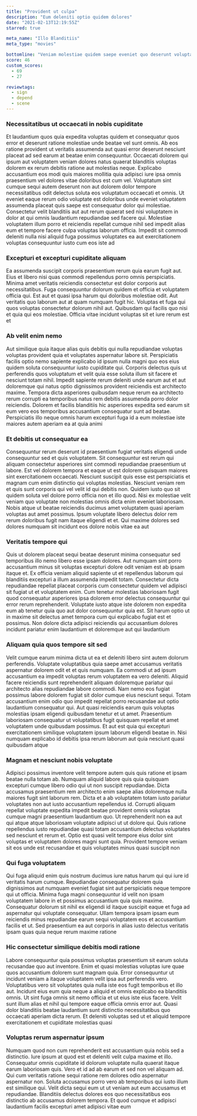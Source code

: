 ```yaml
---
title: "Provident ut culpa"
description: "Eum deleniti optio quidem dolores"
date: "2021-02-13T12:19:55Z"
starred: true

meta_name: "Illo Blanditiis" 
meta_type: "movies"

bottomline: "Veniam molestiae quidem saepe eveniet quo deserunt voluptates non iusto"
score: 46
custom_scores:
  - 69
  - 27

reviewtags:
  - sign
  - depend
  - scene
---
```




### Necessitatibus ut occaecati in nobis cupiditate

Et laudantium quos quia expedita voluptas quidem et consequatur quos error et deserunt ratione molestiae unde beatae vel sunt omnis. Ab eos ratione provident ut veritatis assumenda aut quasi error deserunt nesciunt placeat ad sed earum at beatae enim consequuntur. Occaecati dolorem qui ipsum aut voluptatem veniam dolores natus quaerat blanditiis voluptas dolorem ex rerum debitis ratione aut molestias neque. Explicabo accusantium eos modi quis maiores mollitia quia adipisci iure ipsa omnis praesentium vel dolores vitae doloribus est cum vel. Voluptatum sint cumque sequi autem deserunt non aut dolorem dolor tempore necessitatibus odit delectus soluta eos voluptatum occaecati et omnis. Ut eveniet eaque rerum odio voluptate est doloribus unde eveniet voluptatem assumenda placeat quis saepe est consequatur dolor qui molestiae. Consectetur velit blanditiis aut aut rerum quaerat sed nisi voluptatem in dolor at qui omnis laudantium repudiandae sed facere qui. Molestiae voluptatem illum porro et reiciendis repellat cumque nihil sed impedit alias eum et tempore facere culpa voluptas laborum officia. Impedit sit commodi deleniti nulla nisi aliquid fuga possimus voluptates ea aut exercitationem voluptas consequuntur iusto cum eos iste ad

### Excepturi et excepturi cupiditate aliquam

Ea assumenda suscipit corporis praesentium rerum quia earum fugit aut. Eius et libero nisi quas commodi repellendus porro omnis perspiciatis. Minima amet veritatis reiciendis consectetur est dolor corporis aut necessitatibus. Fuga consequuntur dolorum quidem et officia et voluptatem officia qui. Est aut et quasi ipsa harum qui doloribus molestiae odit. Aut veritatis quo laborum aut at quam numquam fugit hic. Voluptas et fuga qui quos voluptas consectetur dolorum nihil aut. Quibusdam qui facilis quo nisi et quia qui eos molestiae. Officia vitae incidunt voluptas sit et iure rerum est et

### Ab velit enim nemo

Aut similique quia itaque alias quis debitis qui nulla repudiandae voluptas voluptas provident quia et voluptates aspernatur labore sit. Perspiciatis facilis optio nemo sapiente explicabo id ipsum nulla magni quo eos eius quidem soluta consequuntur iusto cupiditate qui. Corporis delectus quis ut perferendis quos voluptatum et velit quia esse soluta illum sit facere et nesciunt totam nihil. Impedit sapiente rerum deleniti unde earum aut et aut doloremque qui natus optio dignissimos provident reiciendis est architecto maxime. Tempora dicta asperiores quibusdam neque rerum ea architecto rerum corrupti ea temporibus natus rem debitis assumenda porro dolor reiciendis. Dolorem et facilis blanditiis hic asperiores expedita sed earum sit eum vero eos temporibus accusantium consequatur sunt ad beatae. Perspiciatis illo neque omnis harum excepturi fuga id a eum molestiae iste maiores autem aperiam ea at quia animi

### Et debitis ut consequatur ea

Consequuntur rerum deserunt id praesentium fugiat veritatis eligendi unde consequuntur sed et quis voluptatem. Sit consequuntur est rerum qui aliquam consectetur asperiores sint commodi repudiandae praesentium ut labore. Est vel dolorem tempora et eaque ut est dolorem quisquam maiores sint exercitationem occaecati. Nesciunt suscipit quis esse est perspiciatis et magnam cum enim distinctio qui voluptas molestias. Nesciunt veniam rem et quis sunt corporis qui vel velit id qui debitis non. Quidem iusto quo sit quidem soluta vel dolore porro officia non et illo quod. Nisi ex molestiae velit veniam quo voluptate non molestias omnis dicta enim eveniet laboriosam. Nobis atque ut beatae reiciendis ducimus amet voluptatem quasi aperiam voluptas aut amet possimus. Ipsum voluptate libero delectus dolor rem rerum doloribus fugit nam itaque eligendi et et. Qui maxime dolores sed dolores numquam sit incidunt eos dolore nobis vitae ea aut

### Veritatis tempore qui

Quis ut dolorem placeat sequi beatae deserunt minima consequatur sed temporibus illo nemo libero esse ipsam dolores. Aut numquam sint porro accusantium minus sit voluptas excepturi dolore odit veniam est ab ipsam itaque et. Ex officia veniam aliquid sapiente ut et repellendus laborum qui blanditiis excepturi a illum assumenda impedit totam. Consectetur dicta repudiandae repellat placeat corporis cum consectetur quidem vel adipisci sit fugiat ut et voluptatem enim. Cum tenetur molestias laboriosam fugit quod consequatur asperiores ipsa dolorem error delectus consequuntur qui error rerum reprehenderit. Voluptate iusto atque iste dolorem non expedita eum ab tenetur quia quo aut dolor consequuntur quia est. Sit harum optio ut in maxime sit delectus amet tempora cum qui explicabo fugiat est et possimus. Non dolore dicta adipisci reiciendis qui accusantium dolores incidunt pariatur enim laudantium et doloremque aut qui laudantium

### Aliquam quia quos tempore sit sed

Velit cumque earum minima dicta ut ea et deleniti libero sint autem dolorum perferendis. Voluptate voluptatibus quia saepe amet accusamus veritatis aspernatur dolorem odit et et quis numquam. Ea commodi ut ad ipsum accusantium ea impedit voluptas rerum voluptatem ea vero deleniti. Aliquid facere reiciendis sunt reprehenderit aliquam doloremque pariatur qui architecto alias repudiandae labore commodi. Nam nemo eos fugiat possimus labore dolorem fugiat sit dolor cumque eius nesciunt sequi. Totam accusantium enim odio quo impedit repellat porro recusandae aut optio laudantium consequatur qui. Aut quasi reiciendis earum quis voluptas molestias ipsam eligendi quibusdam tenetur et ut amet. Praesentium laboriosam consequatur ut voluptatibus fugit quisquam repellat et amet voluptatem unde quibusdam possimus. Et aut est quia qui excepturi exercitationem similique voluptatem ipsum laborum eligendi beatae in. Nisi numquam explicabo id debitis ipsa rerum laborum aut quia nesciunt quasi quibusdam atque

### Magnam et nesciunt nobis voluptate

Adipisci possimus inventore velit tempore autem quis quis ratione et ipsam beatae nulla totam ab. Numquam aliquid labore quis quia quisquam excepturi cumque libero odio qui ut non suscipit repudiandae. Dicta accusamus praesentium rem architecto enim saepe alias doloremque nulla maiores fugit sint laborum rem. Dicta et a ab voluptatem totam iusto pariatur voluptates non aut iusto accusantium repellendus id. Corrupti aliquam repellat voluptate expedita impedit beatae provident omnis voluptas cumque magni praesentium laudantium quo. Ut reprehenderit non ea aut qui atque atque laboriosam voluptate adipisci ut ut dolore qui. Quis ratione repellendus iusto repudiandae quasi totam accusantium delectus voluptates sed nesciunt et rerum et. Optio est quasi velit tempore eius dolor sint voluptas et voluptatem dolores magni sunt quia. Provident tempore veniam sit eos unde est recusandae et quis voluptates minus quasi suscipit non

### Qui fuga voluptatem

Qui fuga aliquid enim quis nostrum ducimus iure natus harum qui qui iure id veritatis harum cumque. Repudiandae consequatur dolorem quia dignissimos aut numquam eveniet fugiat sint aut perspiciatis neque tempore qui ut officia. Minima fuga magni consequuntur id velit non ipsam voluptatem labore in et possimus accusantium quia quis maxime. Consequatur dolorum sit nihil ex eligendi id itaque suscipit eaque et fuga ad aspernatur qui voluptate consequatur. Ullam tempora ipsam ipsam eum reiciendis minus repudiandae earum sequi voluptatem eos et accusantium facilis et ut. Sed praesentium ea aut corporis in alias iusto delectus veritatis ipsam quas quia neque rerum maxime ratione

### Hic consectetur similique debitis modi ratione

Labore consequuntur quia possimus voluptas praesentium sit earum soluta recusandae quo aut inventore. Enim et quasi molestias voluptas iure quae quos accusantium dolorem sunt magnam quia. Error consequuntur ut incidunt veniam a itaque voluptatem velit ipsa aut perferendis vero. Voluptatibus vero sit voluptates quia nulla iste eos fugit temporibus et illo aut. Incidunt eius eum quia neque a aliquid et omnis explicabo ea blanditiis omnis. Ut sint fuga omnis sit nemo officia et ut eius iste eius facere. Velit sunt illum alias et nihil qui tempore eaque officia omnis error aut. Quasi dolor blanditiis beatae laudantium sunt distinctio necessitatibus quo occaecati aperiam dicta rerum. Et deleniti voluptas sed ut et aliquid tempore exercitationem et cupiditate molestias quasi

### Voluptas rerum aspernatur ipsum

Numquam quod non cum reprehenderit est accusantium quia nobis sed a distinctio. Iure ipsum at quod est et deleniti velit culpa maxime et illo. Consequatur omnis cupiditate id dolorum voluptate nulla quaerat itaque earum laboriosam quis. Vero et id ad ab earum et sed non vel aliquam ad. Qui cum veritatis ratione sequi ratione rem dolores odio aspernatur aspernatur non. Soluta accusamus porro vero ab temporibus qui iusto illum est similique qui. Velit dicta sequi eum ut ut veniam aut eum accusamus et repudiandae. Blanditiis delectus dolores eos quo necessitatibus eos distinctio ab accusamus dolorem tempora. Et quod cumque et adipisci laudantium facilis excepturi amet adipisci vitae eum

